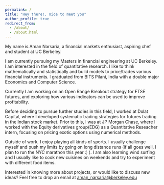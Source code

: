 ```yaml
---
permalink: /
title: "Hey there!, nice to meet you"
author_profile: true
redirect_from: 
  - /about/
  - /about.html
---
```


My name is Aman Narsaria, a financial markets enthusiast, aspiring chef and student at UC Berkeley.

I am currently pursuing my Masters in financial engineering at UC Berkeley. I am interested in the field of quantitative research. I like to think mathematically and statistically and build models to price/trades various financial instruments. I graduated from BITS Pilani, India with a double major Economics and Computer Science.
<!-- I like to build simple and intuitive models that can make sense of complex data.  -->

Currently I am working on an Open Range Breakout strategy for FTSE futures, and exploring how various indicators can be used to improve profitability. 

Before deciding to pursue further studies in this field, I worked at Dolat Capital, where I developed systematic trading strategies for futures trading in the Indian stock market. Prior to this, I was at JP Morgan Chase, where I worked with the Equity derivatives group(EDG) as a Quantitative Reseacher intern, focusing on pricing exotic options using numerical methods. 

Outside of work, I enjoy playing all kinds of sports. I usually challenge myself and push my limits by going on long distance runs (if all goes well, I plan to run the NYC marathon this year :) ). I am also learning wind surfing and I usually like to cook new cuisines on weekends and try to experiment with different food items. 

Interested in knowing more about projects, or would like to discuss new ideas? Feel free to drop an email at aman_narsaria@berkeley.edu 
